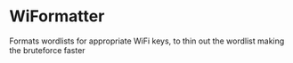 # WiFormatter
Formats wordlists for appropriate WiFi keys, to thin out the wordlist making the bruteforce faster
